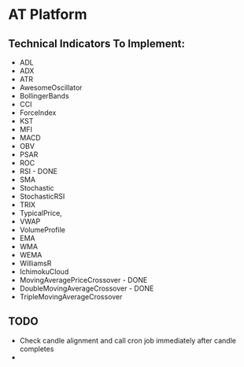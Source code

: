
# AT Platform



## Technical Indicators To Implement:
- ADL
- ADX
- ATR
- AwesomeOscillator
- BollingerBands
- CCI
- ForceIndex
- KST
- MFI
- MACD
- OBV
- PSAR
- ROC
- RSI - DONE
- SMA
- Stochastic
- StochasticRSI
- TRIX
- TypicalPrice,
- VWAP
- VolumeProfile
- EMA
- WMA
- WEMA
- WilliamsR
- IchimokuCloud
- MovingAveragePriceCrossover - DONE
- DoubleMovingAverageCrossover - DONE
- TripleMovingAverageCrossover

## TODO 

- Check candle alignment and call cron job immediately after candle completes
- 